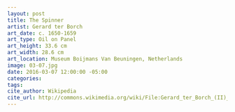 ```yaml
---
layout: post
title: The Spinner
artist: Gerard ter Borch
art_date: c. 1650-1659
art_type: Oil on Panel
art_height: 33.6 cm
art_width: 28.6 cm
art_location: Museum Boijmans Van Beuningen, Netherlands
image: 03-07.jpg
date: 2016-03-07 12:00:00 -05:00
categories:
tags:
cite_author: Wikipedia
cite_url: http://commons.wikimedia.org/wiki/File:Gerard_ter_Borch_(II)_008.jpg
---
```

